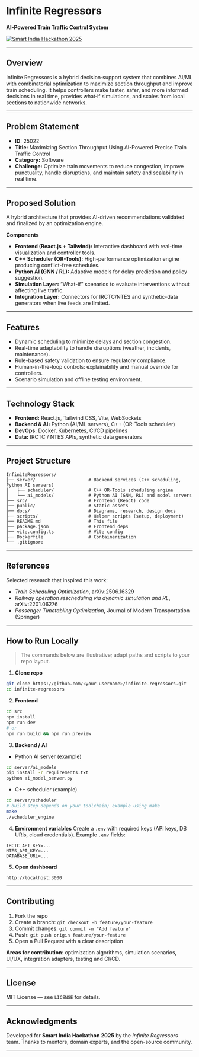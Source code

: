 # Infinite Regressors

**AI-Powered Train Traffic Control System**

[![Smart India Hackathon 2025](https://img.shields.io/badge/Smart_India_Hackathon-2025-blue)]()

---

## Overview

Infinite Regressors is a hybrid decision‑support system that combines AI/ML with combinatorial optimization to maximize section throughput and improve train scheduling. It helps controllers make faster, safer, and more informed decisions in real time, provides what‑if simulations, and scales from local sections to nationwide networks.

---

## Problem Statement

* **ID:** 25022
* **Title:** Maximizing Section Throughput Using AI-Powered Precise Train Traffic Control
* **Category:** Software
* **Challenge:** Optimize train movements to reduce congestion, improve punctuality, handle disruptions, and maintain safety and scalability in real time.

---

## Proposed Solution

A hybrid architecture that provides AI-driven recommendations validated and finalized by an optimization engine.

**Components**

* **Frontend (React.js + Tailwind):** Interactive dashboard with real-time visualization and controller tools.
* **C++ Scheduler (OR-Tools):** High-performance optimization engine producing conflict-free schedules.
* **Python AI (GNN / RL):** Adaptive models for delay prediction and policy suggestion.
* **Simulation Layer:** “What-if” scenarios to evaluate interventions without affecting live traffic.
* **Integration Layer:** Connectors for IRCTC/NTES and synthetic-data generators when live feeds are limited.

---

## Features

* Dynamic scheduling to minimize delays and section congestion.
* Real-time adaptability to handle disruptions (weather, incidents, maintenance).
* Rule-based safety validation to ensure regulatory compliance.
* Human-in-the-loop controls: explainability and manual override for controllers.
* Scenario simulation and offline testing environment.

---

## Technology Stack

* **Frontend:** React.js, Tailwind CSS, Vite, WebSockets
* **Backend & AI:** Python (AI/ML servers), C++ (OR-Tools scheduler)
* **DevOps:** Docker, Kubernetes, CI/CD pipelines
* **Data:** IRCTC / NTES APIs, synthetic data generators

---

## Project Structure

```
InfiniteRegressors/
├── server/                    # Backend services (C++ scheduling, Python AI servers)
│   ├── scheduler/             # C++ OR-Tools scheduling engine
│   └── ai_models/             # Python AI (GNN, RL) and model servers
├── src/                       # Frontend (React) code
├── public/                    # Static assets
├── docs/                      # Diagrams, research, design docs
├── scripts/                   # Helper scripts (setup, deployment)
├── README.md                  # This file
├── package.json               # Frontend deps
├── vite.config.ts             # Vite config
├── Dockerfile                 # Containerization
└── .gitignore
```

---

## References

Selected research that inspired this work:

* *Train Scheduling Optimization*, arXiv:2506.16329
* *Railway operation rescheduling via dynamic simulation and RL*, arXiv:2201.06276
* *Passenger Timetabling Optimization*, Journal of Modern Transportation (Springer)

---

## How to Run Locally

> The commands below are illustrative; adapt paths and scripts to your repo layout.

1. **Clone repo**

```bash
git clone https://github.com/<your-username>/infinite-regressors.git
cd infinite-regressors
```

2. **Frontend**

```bash
cd src
npm install
npm run dev
# or
npm run build && npm run preview
```

3. **Backend / AI**

* Python AI server (example)

```bash
cd server/ai_models
pip install -r requirements.txt
python ai_model_server.py
```

* C++ scheduler (example)

```bash
cd server/scheduler
# build step depends on your toolchain; example using make
make
./scheduler_engine
```

4. **Environment variables**
   Create a `.env` with required keys (API keys, DB URIs, cloud credentials). Example `.env` fields:

```
IRCTC_API_KEY=...
NTES_API_KEY=...
DATABASE_URL=...
```

5. **Open dashboard**

```
http://localhost:3000
```

---

## Contributing

1. Fork the repo
2. Create a branch: `git checkout -b feature/your-feature`
3. Commit changes: `git commit -m "Add feature"`
4. Push: `git push origin feature/your-feature`
5. Open a Pull Request with a clear description

**Areas for contribution**: optimization algorithms, simulation scenarios, UI/UX, integration adapters, testing and CI/CD.

---

## License

MIT License — see `LICENSE` for details.

---

## Acknowledgments

Developed for **Smart India Hackathon 2025** by the *Infinite Regressors* team. Thanks to mentors, domain experts, and the open-source community.

---


